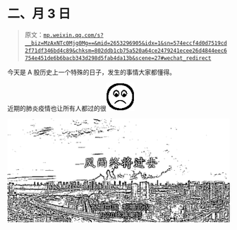 # 二、月 3 日

> 原文：[`mp.weixin.qq.com/s?__biz=MzAxNTc0Mjg0Mg==&mid=2653296905&idx=1&sn=574eccf4d0d7519cd2f71df346bd4c89&chksm=802ddb1cb75a520a64ce2479241ecee26d4844eec6754e451de6b6bacb343d298d5fab4da13b&scene=27#wechat_redirect`](http://mp.weixin.qq.com/s?__biz=MzAxNTc0Mjg0Mg==&mid=2653296905&idx=1&sn=574eccf4d0d7519cd2f71df346bd4c89&chksm=802ddb1cb75a520a64ce2479241ecee26d4844eec6754e451de6b6bacb343d298d5fab4da13b&scene=27#wechat_redirect)

今天是 A 股历史上一个特殊的日子，发生的事情大家都懂得。

近期的肺炎疫情也让所有人都过的很![](img/0fd62bb1d17280b8020c873b37fe53e2.png)

![](img/fdad318507040acddc23eb32b58d5b14.png)